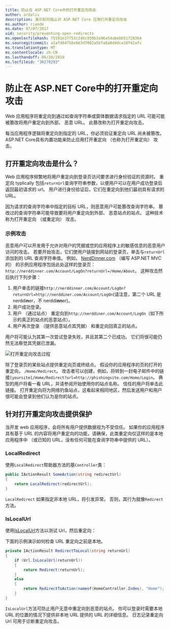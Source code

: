 ```yaml
---
title: 防止在 ASP.NET Core中的打开重定向攻击
author: ardalis
description: 演示如何阻止对 ASP.NET Core 应用打开重定向攻击
ms.author: riande
ms.date: 07/07/2017
uid: security/preventing-open-redirects
ms.openlocfilehash: 75591e37753c24bc959b3a96a54abebb51728364
ms.sourcegitcommit: a1afd04758e663d7062a5bfa8a0d4dca38f42afc
ms.translationtype: MT
ms.contentlocale: zh-CN
ms.lasthandoff: 06/20/2018
ms.locfileid: "36278293"
---
```

# <a name="prevent-open-redirect-attacks-in-aspnet-core"></a>防止在 ASP.NET Core中的打开重定向攻击

Web 应用程序将重定向到通过如查询字符串或窗体数据请求指定的 URL 可能可能被篡改将用户重定向到外部、 恶意 URL。 此篡改称为打开重定向攻击。

每当应用程序逻辑将重定向到指定的 URL，你必须验证重定向 URL 尚未被篡改。 ASP.NET Core具有内置功能来防止应用打开重定向 （也称为打开重定向） 攻击。

## <a name="what-is-an-open-redirect-attack"></a>打开重定向攻击是什么？

Web 应用程序频繁地将用户重定向到登录页访问要求进行身份验证的资源时。 重定向 typlically 包括`returnUrl`查询字符串参数，以便用户可以在用户成功登录后返回最初请求的 url。 用户进行身份验证后，它们在重定向到他们最初具有请求的 URL。

因为请求的查询字符串中指定的目标 URL，则恶意用户可能篡改查询字符串。 篡改过的查询字符串可能导致要将用户重定向到外部、 恶意站点的站点。 这种技术称为打开重定向 （或重定向） 攻击。

### <a name="an-example-attack"></a>示例攻击

恶意用户可以开发用于允许对用户的凭据或您的应用程序上的敏感信息的恶意用户访问的攻击。 若要开始攻击，它们使用户链接到网站的登录页，单击与`returnUrl`添加到的 URL 查询字符串值。 例如， [NerdDinner.com](http://nerddinner.com) （编写 ASP.NET MVC 的） 的示例应用程序包括此处这样的登录页： `http://nerddinner.com/Account/LogOn?returnUrl=/Home/About`。 这种攻击然后执行下列步骤：

1. 用户单击的链接`http://nerddinner.com/Account/LogOn?returnUrl=http://nerddiner.com/Account/LogOn`(请注意，第二个 URL 是 nerddi**n**er，不 nerddi**nn**er)。
2. 用户成功登录。
3. 用户 （通过站点） 重定向到`http://nerddiner.com/Account/LogOn`（如下所示的真正的站点的恶意站点）。
4. 用户再次登录 （提供恶意站点其凭据） 和重定向回真正的站点。

用户将可能认为其第一次尝试登录失败，并且其第二个已成功。 它们将很可能仍然无法察觉其凭据已泄漏。

![打开重定向攻击过程](preventing-open-redirects/_static/open-redirection-attack-process.png)

除了登录页的某些站点提供重定向页或终结点。 假设你的应用程序的页的打开的重定向， `/Home/Redirect`。 攻击者可以创建，例如，将转到一封电子邮件中的链接`[yoursite]/Home/Redirect?url=http://phishingsite.com/Home/Login`。 典型的用户将看一看 URL，并请参阅开始使用你的站点名称。 信任的用户将单击此链接。 打开重定向将为网络钓鱼站点，这看起来相同地区，然后发送用户和用户很可能会登录到他们认为是你的站点。

## <a name="protecting-against-open-redirect-attacks"></a>针对打开重定向攻击提供保护

当开发 web 应用程序，会将所有用户提供数据视为不受信任。 如果你的应用程序具有基于 URL 的内容将用户重定向的功能，请确保，此类重定向仅这样的是本地应用程序中 （或已知的 URL，没有任何可能在查询字符串中提供的 URL）。

### <a name="localredirect"></a>LocalRedirect

使用`LocalRedirect`帮助器方法的基`Controller`类：

```csharp
public IActionResult SomeAction(string redirectUrl)
{
    return LocalRedirect(redirectUrl);
}
```

`LocalRedirect` 如果指定非本地 URL，将引发异常。 否则，其行为就像`Redirect`方法。

### <a name="islocalurl"></a>IsLocalUrl

使用[IsLocalUrl](/dotnet/api/Microsoft.AspNetCore.Mvc.IUrlHelper?view=aspnetcore-2.0#Microsoft_AspNetCore_Mvc_IUrlHelper_IsLocalUrl_System_String_)方法以测试 Url，然后重定向：

下面的示例演示如何检查 URL 重定向之前是本地。

```csharp
private IActionResult RedirectToLocal(string returnUrl)
{
    if (Url.IsLocalUrl(returnUrl))
    {
        return Redirect(returnUrl);
    }
    else
    {
        return RedirectToAction(nameof(HomeController.Index), "Home");
    }
}
```

`IsLocalUrl`方法可防止用户无意中重定向到恶意的站点。 你可以登录时需要本地 URL 的位置的情况下提供非本地 URL 提供的 URL 的详细信息。 日志记录重定向 Url 可用于诊断重定向攻击。
